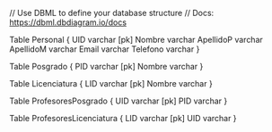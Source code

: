 // Use DBML to define your database structure
// Docs: https://dbml.dbdiagram.io/docs

Table Personal {
  UID varchar [pk]
  Nombre varchar
  ApellidoP varchar
  ApellidoM varchar
  Email varchar
  Telefono varchar
}

Table Posgrado {
  PID varchar [pk]
  Nombre varchar
}

Table Licenciatura {
  LID varchar [pk]
  Nombre varchar
}

Table ProfesoresPosgrado {
  UID varchar [pk]
  PID varchar
}

Table ProfesoresLicenciatura {
  LID varchar [pk]
  UID varchar
}
